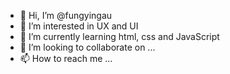 - 👋 Hi, I’m @fungyingau
- 👀 I’m interested in UX and UI
- 🌱 I’m currently learning html, css and JavaScript
- 💞️ I’m looking to collaborate on ...
- 📫 How to reach me ...

<!---
fungyingau/fungyingau is a ✨ special ✨ repository because its `README.md` (this file) appears on your GitHub profile.
You can click the Preview link to take a look at your changes.
--->
